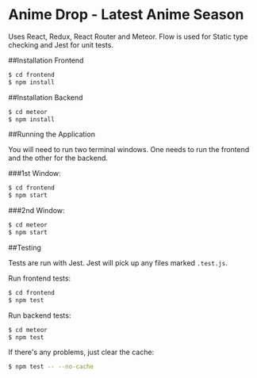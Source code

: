 # Anime Drop - Latest Anime Season

Uses React, Redux, React Router and Meteor. Flow is used for Static type checking and Jest for unit tests.

##Installation Frontend

```bash
$ cd frontend
$ npm install
```

##Installation Backend

```bash
$ cd meteor
$ npm install
```

##Running the Application

You will need to run two terminal windows. One needs to run the frontend and the other for the backend.


###1st Window:
```bash
$ cd frontend
$ npm start
```
###2nd Window:
```bash
$ cd meteor
$ npm start
```


##Testing

Tests are run with Jest. Jest will pick up any files marked `.test.js`.

Run frontend tests:
```bash
$ cd frontend
$ npm test
```

Run backend tests:
```bash
$ cd meteor
$ npm test
```

If there's any problems, just clear the cache:

```bash
$ npm test -- --no-cache
```
